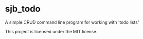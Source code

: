 # sjb_todo
A simple CRUD command line program for working with 'todo lists'

This project is licensed under the MIT license.

